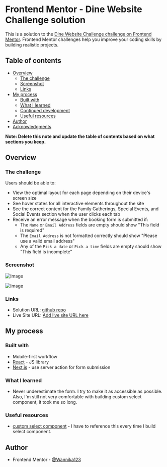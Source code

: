 # Frontend Mentor - Dine Website Challenge solution

This is a solution to the [Dine Website Challenge challenge on Frontend Mentor](https://www.frontendmentor.io/challenges/dine-restaurant-website-yAt7Vvxt7). Frontend Mentor challenges help you improve your coding skills by building realistic projects. 

## Table of contents

- [Overview](#overview)
  - [The challenge](#the-challenge)
  - [Screenshot](#screenshot)
  - [Links](#links)
- [My process](#my-process)
  - [Built with](#built-with)
  - [What I learned](#what-i-learned)
  - [Continued development](#continued-development)
  - [Useful resources](#useful-resources)
- [Author](#author)
- [Acknowledgments](#acknowledgments)

**Note: Delete this note and update the table of contents based on what sections you keep.**

## Overview

### The challenge

Users should be able to:

- View the optimal layout for each page depending on their device's screen size
- See hover states for all interactive elements throughout the site
- See the correct content for the Family Gatherings, Special Events, and Social Events section when the user clicks each tab
- Receive an error message when the booking form is submitted if:
  - The `Name` or `Email Address` fields are empty should show "This field is required"
  - The `Email Address` is not formatted correctly should show "Please use a valid email address"
  - Any of the `Pick a date` or `Pick a time` fields are empty should show "This field is incomplete"

### Screenshot

![Image](https://github.com/user-attachments/assets/b9572745-2ff7-4915-b5e3-a1ba89d1d2a9)

![Image](https://github.com/user-attachments/assets/60ae6810-9a0d-4414-a73c-a038cfda77c4)

### Links

- Solution URL: [github repo](https://github.com/Wannika123/fem-multi-page-site-2)
- Live Site URL: [Add live site URL here](https://your-live-site-url.com)

## My process

### Built with

- Mobile-first workflow
- [React](https://reactjs.org/) - JS library
- [Next.js](https://nextjs.org/) - use server action for form submission

### What I learned

- Never underestimate the form. I try to make it as accessible as possible. Also, I'm still not very comfortable with building custom select component, it took me so long.

### Useful resources

- [custom select component](https://www.youtube.com/watch?v=bAJlYgeovlg&t=3s) - I have to reference this every time I build select component.

## Author

- Frontend Mentor - [@Wannika123](https://www.frontendmentor.io/profile/Wannika123)